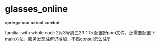 # glasses_online
springcloud actual combat

familiar with whole code
2月3号周三23：15
配置好pom文件，还需要配置下main方法，服务发现注解记得加，不然consul怎么注册